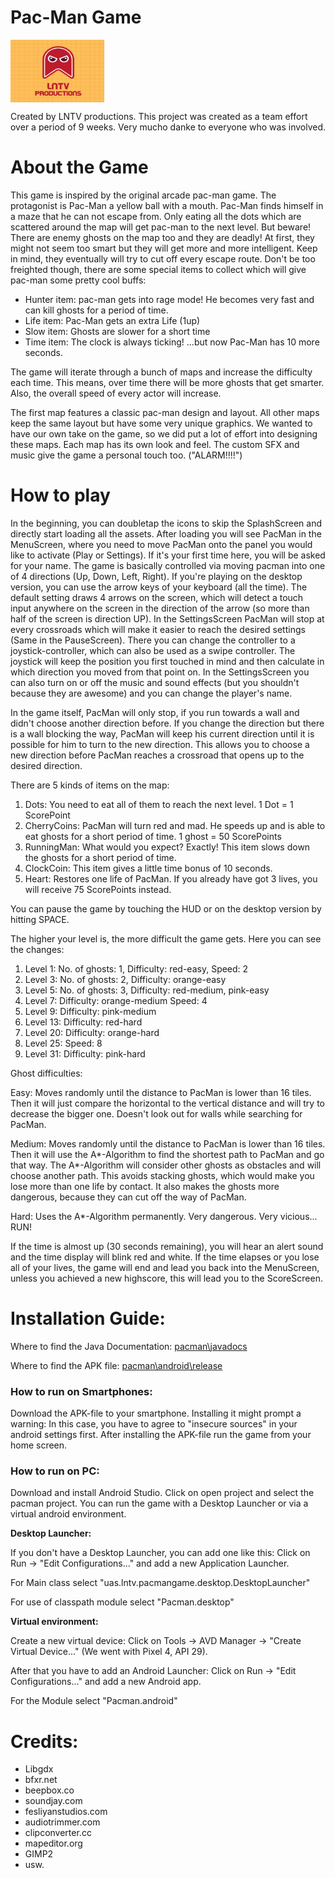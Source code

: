 # Pac-Man Game
<div>
  <img style="vertical-align:middle" src="https://github.com/CruseoGithub/pacman/blob/main/android/assets/setup/LNTVLogo.png" width="150" height="100" />
</div>

 Created by LNTV productions.
 This project was created as a team effort over a period of 9 weeks.
 Very mucho danke to everyone who was involved.

 # About the Game

 This game is inspired by the original arcade pac-man game.
 The protagonist is Pac-Man a yellow ball with a mouth. Pac-Man finds himself in a maze that he can not escape from.
 Only eating all the dots which are scattered around the map will get pac-man to the next level. 
 But beware! There are enemy ghosts on the map too and they are deadly! At first, they might not seem too smart but they will get more and more intelligent.
 Keep in mind, they eventually will try to cut off every escape route.
 Don't be too freighted though, there are some special items to collect which will give pac-man some pretty cool buffs:
 - Hunter item: pac-man gets into rage mode! He becomes very fast and can kill ghosts for a period of time.
 - Life item: Pac-Man gets an extra Life (1up)
 - Slow item: Ghosts are slower for a short time
 - Time item: The clock is always ticking! ...but now Pac-Man has 10 more seconds.
 
 The game will iterate through a bunch of maps and increase the difficulty each time. 
 This means, over time there will be more ghosts that get smarter. 
 Also, the overall speed of every actor will increase. 
 
 The first map features a classic pac-man design and layout. All other maps keep the same layout but have some very unique graphics. 
 We wanted to have our own take on the game, so we did put a lot of effort into designing these maps. Each map has its own look and feel.
 The custom SFX and music give the game a personal touch too. ("ALARM!!!!")
 
 
 # How to play
 
 In the beginning, you can doubletap the icons to skip the SplashScreen and directly start loading all the assets.
 After loading you will see PacMan in the MenuScreen, where you need to move PacMan onto the panel you would like to activate (Play or Settings).
 If it's your first time here, you will be asked for your name.
 The game is basically controlled via moving pacman into one of 4 directions (Up, Down, Left, Right).
 If you're playing on the desktop version, you can use the arrow keys of your keyboard (all the time).
 The default setting draws 4 arrows on the screen, which will detect a touch input anywhere on the screen in the direction of the arrow
 (so more than half of the screen is direction UP).
 In the SettingsScreen PacMan will stop at every crossroads which will make it easier to reach the desired settings (Same in the PauseScreen).
 There you can change the controller to a joystick-controller, which can also be used as a swipe controller.
 The joystick will keep the position you first touched in mind and then calculate in which direction you moved from that point on.
 In the SettingsScreen you can also turn on or off the music and sound effects (but you shouldn't because they are awesome) and you can change the player's name.
 
 In the game itself, PacMan will only stop, if you run towards a wall and didn't choose another direction before.
 If you change the direction but there is a wall blocking the way, PacMan will keep his current direction until it is possible for him to turn to the new direction.
 This allows you to choose a new direction before PacMan reaches a crossroad that opens up to the desired direction.
 
 There are 5 kinds of items on the map:
 1. Dots: You need to eat all of them to reach the next level. 1 Dot = 1 ScorePoint
 2. CherryCoins: PacMan will turn red and mad. He speeds up and is able to eat ghosts for a short period of time. 1 ghost = 50 ScorePoints
 3. RunningMan: What would you expect? Exactly! This item slows down the ghosts for a short period of time.
 4. ClockCoin: This item gives a little time bonus of 10 seconds.
 5. Heart: Restores one life of PacMan. If you already have got 3 lives, you will receive 75 ScorePoints instead.
 
 You can pause the game by touching the HUD or on the desktop version by hitting SPACE.
 
 The higher your level is, the more difficult the game gets. Here you can see the changes:
 1. Level 1: No. of ghosts: 1, Difficulty: red-easy, Speed: 2
 2. Level 3: No. of ghosts: 2, Difficulty: orange-easy
 3. Level 5: No. of ghosts: 3, Difficulty: red-medium, pink-easy
 4. Level 7: Difficulty: orange-medium Speed: 4
 5. Level 9: Difficulty: pink-medium
 6. Level 13: Difficulty: red-hard
 7. Level 20: Difficulty: orange-hard
 8. Level 25: Speed: 8
 9. Level 31: Difficulty: pink-hard
 
 Ghost difficulties:
 
 Easy: Moves randomly until the distance to PacMan is lower than 16 tiles. Then it will just compare the horizontal to the vertical distance and will try to decrease the bigger one. Doesn't look out for walls while searching for PacMan.
 
 Medium: Moves randomly until the distance to PacMan is lower than 16 tiles. Then it will use the A*-Algorithm to find the shortest path to PacMan and go that way.
 The A*-Algorithm will consider other ghosts as obstacles and will choose another path. This avoids stacking ghosts, which would make you lose more than one life by contact.
 It also makes the ghosts more dangerous, because they can cut off the way of PacMan.
 
 Hard: Uses the A*-Algorithm permanently. Very dangerous. Very vicious... RUN!
 
 If the time is almost up (30 seconds remaining), you will hear an alert sound and the time display will blink red and white.
 If the time elapses or you lose all of your lives, the game will end and lead you back into the MenuScreen, unless you achieved a new highscore, this will lead you to the ScoreScreen.

 # Installation Guide:

<p>Where to find the Java Documentation:&nbsp;<a href="https://github.com/CruseoGithub/pacman/tree/main/Javadocs">pacman\javadocs</a></p>
<p>Where to find the APK file:&nbsp;<a href="https://github.com/CruseoGithub/pacman/tree/main/android/release">pacman\android\release</a></p>
<h3>How to run on Smartphones:</h3>
<p>Download the APK-file to your smartphone. Installing it might prompt a warning: In this case, you have to agree to "insecure sources" in your android settings first. After installing the APK-file run the game from your home screen.</p>
<h3>How to run on PC:</h3>
<p>Download and install Android Studio.&nbsp;Click on open project and select the pacman project.&nbsp;You can run the game with a Desktop Launcher or via a virtual android environment.</p>
<p><strong>Desktop Launcher:</strong></p>
<p>If you don't have a Desktop Launcher, you can add one like this: Click on Run -&gt; "Edit Configurations..." and add a new Application Launcher.</p>
<p>For Main class select "uas.lntv.pacmangame.desktop.DesktopLauncher"</p>
<p>For use of classpath module select "Pacman.desktop"</p>
<p><strong>Virtual&nbsp;environment:</strong></p>
<p>Create a new virtual device: Click on Tools -&gt; AVD Manager -&gt; "Create Virtual Device..."&nbsp;(We went with Pixel 4, API 29).</p>
<p>After that you have to add an Android Launcher: Click on Run -&gt; "Edit Configurations..." and add a new Android app.</p>
<p>For the Module select "Pacman.android"</p>
 
 # Credits:
 - Libgdx
 - bfxr.net
 - beepbox.co
 - soundjay.com
 - fesliyanstudios.com
 - audiotrimmer.com
 - clipconverter.cc
 - mapeditor.org
 - GIMP2
 - usw.
 
